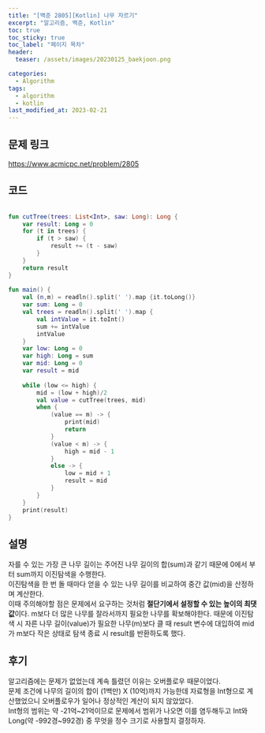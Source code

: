 ```yaml
---
title: "[백준 2805][Kotlin] 나무 자르기"
excerpt: "알고리즘, 백준, Kotlin"
toc: true
toc_sticky: true
toc_label: "페이지 목차"
header:
  teaser: /assets/images/20230125_baekjoon.png

categories:
  - Algorithm
tags:
  - algorithm
  - kotlin
last_modified_at: 2023-02-21
---
```


## 문제 링크
https://www.acmicpc.net/problem/2805
<br>
## 코드
```kotlin
  
fun cutTree(trees: List<Int>, saw: Long): Long {  
    var result: Long = 0  
    for (t in trees) {  
        if (t > saw) {  
            result += (t - saw)  
        }  
    }  
    return result  
}  
  
fun main() {  
    val (n,m) = readln().split(' ').map {it.toLong()}  
    var sum: Long = 0  
    val trees = readln().split(' ').map {  
        val intValue = it.toInt()  
        sum += intValue  
        intValue  
    }  
    var low: Long = 0  
    var high: Long = sum  
    var mid: Long = 0  
    var result = mid  
  
    while (low <= high) {  
        mid = (low + high)/2  
        val value = cutTree(trees, mid)  
        when {  
            (value == m) -> {  
                print(mid)  
                return  
            }  
            (value < m) -> {  
                high = mid - 1  
            }  
            else -> {  
                low = mid + 1  
                result = mid  
            }  
        }  
    }  
    print(result)  
}
```

## 설명
자를 수 있는 가장 큰 나무 길이는 주어진 나무 길이의 합(sum)과 같기 때문에 0에서 부터 sum까지 이진탐색을 수행한다.<br>
이진탐색을 한 번 돌 때마다 얻을 수 있는 나무 길이를 비교하여 중간 값(mid)을 산정하며 계산한다.<br>
이때 주의해야할 점은 문제에서 요구하는 것처럼 **절단기에서 설정할 수 있는 높이의 최댓값**이다. m보다 더 많은 나무를 잘라서까지 필요한 나무를 확보해야한다. 때문에 이진탐색 시 자른 나무 길이(value)가 필요한 나무(m)보다 클 때 result 변수에 대입하여 mid가 m보다 작은 상태로 탐색 종료 시 result를 반환하도록 했다.

## 후기
알고리즘에는 문제가 없었는데 계속 틀렸던 이유는 오버플로우 때문이었다.<br>
문제 조건에 나무의 길이의 합이 (1백만) X (10억)까지 가능한데 자료형을 Int형으로 계산했었으니 오버플로우가 일어나 정상적인 계산이 되지 않았었다.<br>
Int형의 범위는 약 -21억~21억이므로 문제에서 범위가 나오면 이를 염두해두고 Int와 Long(약 -992경~992경) 중 무엇을 정수 크기로 사용할지 결정하자.
